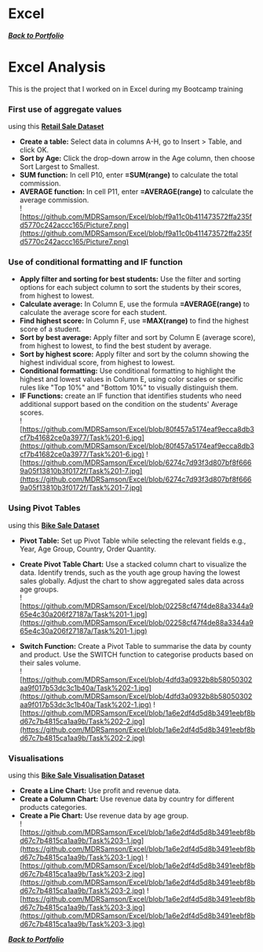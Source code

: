 # Excel
***<a href="https://github.com/MDRSamson/MaryDawnSamson-Portfolio" target="_blank">Back to Portfolio</a>***
# Excel Analysis
This is the project that I worked on in Excel during my Bootcamp training
### First use of aggregate values
using this **<a href="https://docs.google.com/spreadsheets/d/1THlZrzMiRK-98Rsx_Cl9aGtjrTztTKmb/edit?usp=sharing&ouid=102089252926255319219&rtpof=true&sd=true" target="_blank">Retail Sale Dataset</a>**
* **Create a table:** Select data in columns A-H, go to Insert > Table, and click OK.
* **Sort by Age:** Click the drop-down arrow in the Age column, then choose Sort Largest to Smallest.
* **SUM function:** In cell P10, enter **=SUM(range)** to calculate the total commission.
* **AVERAGE function:** In cell P11, enter **=AVERAGE(range)** to calculate the average commission.\
![https://github.com/MDRSamson/Excel/blob/f9a11c0b411473572ffa235fd5770c242accc165/Picture7.png](https://github.com/MDRSamson/Excel/blob/f9a11c0b411473572ffa235fd5770c242accc165/Picture7.png)

### Use of conditional formatting and IF function
* **Apply filter and sorting for best students:** Use the filter and sorting options for each subject column to sort the students by their scores, from highest to lowest. 
* **Calculate average:** In Column E, use the formula **=AVERAGE(range)** to calculate the average score for each student. 
* **Find highest score:** In Column F, use **=MAX(range)** to find the highest score of a student. 
* **Sort by best average:** Apply filter and sort by Column E (average score), from highest to lowest, to find the best student by average. 
* **Sort by highest score:** Apply filter and sort by the column showing the highest individual score, from highest to lowest. 
* **Conditional formatting:** Use conditional formatting to highlight the highest and lowest values in Column E, using color scales or specific rules like "Top 10%" and "Bottom 10%" to visually distinguish them. 
* **IF Functions:** create an IF function that identifies students who need additional support based on the condition on the students' Average scores.\
![https://github.com/MDRSamson/Excel/blob/80f457a5174eaf9ecca8db3cf7b41682ce0a3977/Task%201-6.jpg](https://github.com/MDRSamson/Excel/blob/80f457a5174eaf9ecca8db3cf7b41682ce0a3977/Task%201-6.jpg)
![https://github.com/MDRSamson/Excel/blob/6274c7d93f3d807bf8f6669a05f13810b3f0172f/Task%201-7.jpg](https://github.com/MDRSamson/Excel/blob/6274c7d93f3d807bf8f6669a05f13810b3f0172f/Task%201-7.jpg)

### Using Pivot Tables
using this **<a href="https://docs.google.com/spreadsheets/d/1R_JbkuPvA2ZpAcrwhaIqatJ7Cr_wT9Yq/edit?usp=sharing&ouid=102089252926255319219&rtpof=true&sd=true" target="_blank">Bike Sale Dataset</a>**
* **Pivot Table:** Set up Pivot Table while selecting the relevant fields e.g., Year, Age Group, Country, Order Quantity. 
* **Create Pivot Table Chart:** Use a stacked column chart to visualize the data. Identify trends, such as the youth age group having the lowest sales globally. Adjust the chart to show aggregated sales data across age groups.\
![https://github.com/MDRSamson/Excel/blob/02258cf47f4de88a3344a965e4c30a206f27187a/Task%201-1.jpg](https://github.com/MDRSamson/Excel/blob/02258cf47f4de88a3344a965e4c30a206f27187a/Task%201-1.jpg)

* **Switch Function:** Create a Pivot Table to summarise the data by county and product. Use the SWITCH function to categorise products based on their sales volume.\
![https://github.com/MDRSamson/Excel/blob/4dfd3a0932b8b58050302aa9f017b53dc3c1b40a/Task%202-1.jpg](https://github.com/MDRSamson/Excel/blob/4dfd3a0932b8b58050302aa9f017b53dc3c1b40a/Task%202-1.jpg)
![https://github.com/MDRSamson/Excel/blob/1a6e2df4d5d8b3491eebf8bd67c7b4815ca1aa9b/Task%202-2.jpg](https://github.com/MDRSamson/Excel/blob/1a6e2df4d5d8b3491eebf8bd67c7b4815ca1aa9b/Task%202-2.jpg)

### Visualisations
using this **<a href="https://docs.google.com/spreadsheets/d/1HtgtdrIvYvkVEvGQ8ANFHy1K_-6kisSV/edit?usp=sharing&ouid=102089252926255319219&rtpof=true&sd=true" target="_blank">Bike Sale Visualisation Dataset</a>**
* **Create a Line Chart:** Use profit and revenue data.
* **Create a Column Chart:** Use revenue data by country for different products categories.
* **Create a Pie Chart:** Use revenue data by age group. \
![https://github.com/MDRSamson/Excel/blob/1a6e2df4d5d8b3491eebf8bd67c7b4815ca1aa9b/Task%203-1.jpg](https://github.com/MDRSamson/Excel/blob/1a6e2df4d5d8b3491eebf8bd67c7b4815ca1aa9b/Task%203-1.jpg)
![https://github.com/MDRSamson/Excel/blob/1a6e2df4d5d8b3491eebf8bd67c7b4815ca1aa9b/Task%203-2.jpg](https://github.com/MDRSamson/Excel/blob/1a6e2df4d5d8b3491eebf8bd67c7b4815ca1aa9b/Task%203-2.jpg)
![https://github.com/MDRSamson/Excel/blob/1a6e2df4d5d8b3491eebf8bd67c7b4815ca1aa9b/Task%203-3.jpg](https://github.com/MDRSamson/Excel/blob/1a6e2df4d5d8b3491eebf8bd67c7b4815ca1aa9b/Task%203-3.jpg)

***<a href="https://github.com/MDRSamson/MaryDawnSamson-Portfolio" target="_blank">Back to Portfolio</a>***
